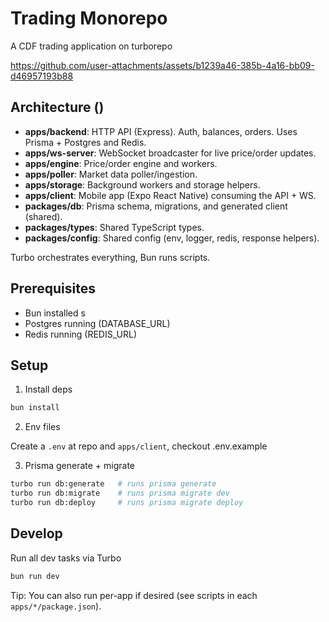 # Trading Monorepo

A CDF trading application on turborepo

https://github.com/user-attachments/assets/b1239a46-385b-4a16-bb09-d46957193b88

## Architecture ()

- **apps/backend**: HTTP API (Express). Auth, balances, orders. Uses Prisma + Postgres and Redis.
- **apps/ws-server**: WebSocket broadcaster for live price/order updates.
- **apps/engine**: Price/order engine and workers.
- **apps/poller**: Market data poller/ingestion.
- **apps/storage**: Background workers and storage helpers.
- **apps/client**: Mobile app (Expo React Native) consuming the API + WS.
- **packages/db**: Prisma schema, migrations, and generated client (shared).
- **packages/types**: Shared TypeScript types.
- **packages/config**: Shared config (env, logger, redis, response helpers).

Turbo orchestrates everything, Bun runs scripts.

## Prerequisites

- Bun installed s
- Postgres running (DATABASE_URL)
- Redis running (REDIS_URL)

## Setup

1) Install deps

```sh
bun install
```

2) Env files 

Create a `.env` at repo and `apps/client`, checkout .env.example

3) Prisma generate + migrate

```sh
turbo run db:generate   # runs prisma generate
turbo run db:migrate    # runs prisma migrate dev
turbo run db:deploy     # runs prisma migrate deploy

```

## Develop

Run all dev tasks via Turbo

```sh
bun run dev
```

Tip: You can also run per-app if desired (see scripts in each `apps/*/package.json`).
